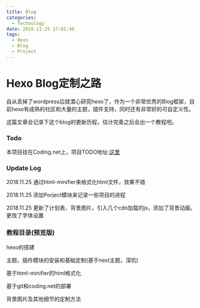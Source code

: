 ```yaml
---
title: Blog
categories:
  - Technology
date: 2018-11-25 17:01:49
tags: 
  - Hexo
  - Blog
  - Project
---
```


# Hexo Blog定制之路

自从丢掉了wordpress后就潜心研究hexo了，作为一个非常优秀的Blog框架，目前hexo有成熟的社区和大量的主题，插件支持，同时还有非常好的可自定义性。

这篇文章会记录下这个blog的更新历程，估计完善之后会出一个教程吧。



### Todo

本项目挂在Coding.net上，项目TODO地址:[这里](https://dev.tencent.com/u/median-dxz/p/Median_dxz_Hexo_Blog/tasks)



### Update Log

2018.11.25 通过html-minifier来格式化html文件，效果不错

2018.11.25 添加Porject模块来记录一些项目的进程

2018.11.25 更新了计划表、背景图片，引入几个cdn加载的js，添加了背景动画，更改了字体设置



### 教程目录(预览版)

hexo的搭建

主题，插件模块的安装和基础定制(基于next主题，深坑)

基于html-minifier的html格式化

基于git和coding.net的部署

背景图片及其他细节的定制方法